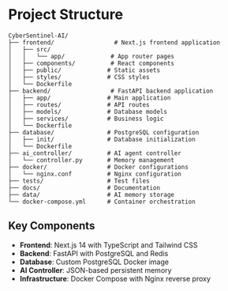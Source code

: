 # Project Structure

```
CyberSentinel-AI/
├── frontend/                 # Next.js frontend application
│   ├── src/
│   │   └── app/             # App router pages
│   ├── components/          # React components
│   ├── public/             # Static assets
│   ├── styles/             # CSS styles
│   └── Dockerfile
├── backend/                 # FastAPI backend application
│   ├── app/                # Main application
│   ├── routes/             # API routes
│   ├── models/             # Database models
│   ├── services/           # Business logic
│   └── Dockerfile
├── database/               # PostgreSQL configuration
│   ├── init/               # Database initialization
│   └── Dockerfile
├── ai_controller/          # AI agent controller
│   └── controller.py       # Memory management
├── docker/                 # Docker configurations
│   └── nginx.conf          # Nginx configuration
├── tests/                  # Test files
├── docs/                   # Documentation
├── data/                   # AI memory storage
└── docker-compose.yml      # Container orchestration
```

## Key Components

- **Frontend**: Next.js 14 with TypeScript and Tailwind CSS
- **Backend**: FastAPI with PostgreSQL and Redis
- **Database**: Custom PostgreSQL Docker image
- **AI Controller**: JSON-based persistent memory
- **Infrastructure**: Docker Compose with Nginx reverse proxy